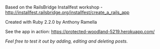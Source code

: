 Based on the RailsBridge Installfest workshop - http://installfest.railsbridge.org/installfest/create_a_rails_app

Created with Ruby 2.2.0 by Anthony Ramella

See the app in action: https://protected-woodland-5219.herokuapp.com/

*Feel free to test it out by adding, editing and deleting posts.*
